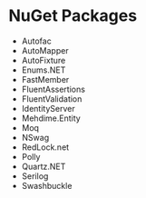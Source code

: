 # NuGet Packages
* Autofac
* AutoMapper
* AutoFixture
* Enums.NET
* FastMember
* FluentAssertions
* FluentValidation
* IdentityServer
* Mehdime.Entity
* Moq
* NSwag
* RedLock.net
* Polly
* Quartz.NET
* Serilog
* Swashbuckle
